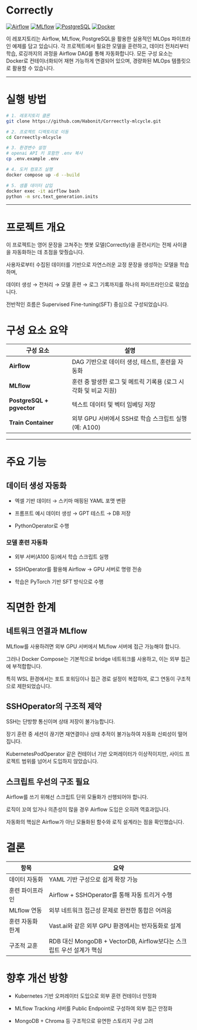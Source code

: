 # Correctly
[![Airflow](https://img.shields.io/badge/Airflow-2.x-blue?logo=apache-airflow)](https://airflow.apache.org/)
[![MLflow](https://img.shields.io/badge/MLflow-2.x-lightgrey?logo=mlflow)](https://mlflow.org/)
[![PostgreSQL](https://img.shields.io/badge/PostgreSQL-15-blue?logo=postgresql)](https://www.postgresql.org/)
[![Docker](https://img.shields.io/badge/Docker-Containerized-blue?logo=docker)](https://www.docker.com/)

이 레포지토리는 Airflow, MLflow, PostgreSQL을 활용한 실용적인 MLOps 파이프라인 예제를 담고 있습니다. 각 프로젝트에서 필요한 모델을 훈련하고, 데이터 전처리부터 학습, 로깅까지의 과정을 Airflow DAG를 통해 자동화합니다. 모든 구성 요소는 Docker로 컨테이너화되어 재현 가능하게 연결되어 있으며, 경량화된 MLOps 템플릿으로 활용할 수 있습니다.

---

# 실행 방법

```bash
# 1. 레포지토리 클론
git clone https://github.com/Habonit/Correectly-mlcycle.git

# 2. 프로젝트 디렉토리로 이동
cd Correectly-mlcycle

# 3. 환경변수 설정
# openai API 키 포함한 .env 복사
cp .env.example .env

# 4. 도커 컴포즈 실행
docker compose up -d --build

# 5. 샘플 데이터 삽입
docker exec -it airflow bash
python -m src.text_generation.inits
```
---

# 프로젝트 개요
이 프로젝트는 영어 문장을 고쳐주는 챗봇 모델(Correctly)을 훈련시키는 전체 사이클을 자동화하는 데 초점을 맞췄습니다.

사용자로부터 수집된 데이터를 기반으로 자연스러운 교정 문장을 생성하는 모델을 학습하며,

데이터 생성 → 전처리 → 모델 훈련 → 로그 기록까지를 하나의 파이프라인으로 묶었습니다.

전반적인 흐름은 Supervised Fine-tuning(SFT) 중심으로 구성되었습니다.

# 구성 요소 요약
| 구성 요소                     | 설명                                     |
| ------------------------- | -------------------------------------- |
| **Airflow**               | DAG 기반으로 데이터 생성, 테스트, 훈련을 자동화          |
| **MLflow**                | 훈련 중 발생한 로그 및 메트릭 기록용 (로그 시각화 및 비교 지원) |
| **PostgreSQL + pgvector** | 텍스트 데이터 및 벡터 임베딩 저장                    |
| **Train Container**       | 외부 GPU 서버에서 SSH로 학습 스크립트 실행 (예: A100)  |

---
# 주요 기능
## 데이터 생성 자동화
- 엑셀 기반 데이터 → 스키마 매핑된 YAML 포맷 변환

- 프롬프트 예시 데이터 생성 → GPT 테스트 → DB 저장

- PythonOperator로 수행

### 모델 훈련 자동화
- 외부 서버(A100 등)에서 학습 스크립트 실행

- SSHOperator를 활용해 Airflow → GPU 서버로 명령 전송

- 학습은 PyTorch 기반 SFT 방식으로 수행

# 직면한 한계
## 네트워크 연결과 MLflow
MLflow를 사용하려면 외부 GPU 서버에서 MLflow 서버에 접근 가능해야 합니다.

그러나 Docker Compose는 기본적으로 bridge 네트워크를 사용하고, 이는 외부 접근에 부적합합니다.

특히 WSL 환경에서는 포트 포워딩이나 접근 경로 설정이 복잡하여, 로그 연동이 구조적으로 제한되었습니다.

## SSHOperator의 구조적 제약
SSH는 단방향 통신이며 상태 저장이 불가능합니다.

장기 훈련 중 세션이 끊기면 재연결이나 상태 추적이 불가능하여 자동화 신뢰성이 떨어집니다.

KubernetesPodOperator 같은 컨테이너 기반 오퍼레이터가 이상적이지만, 사이드 프로젝트 범위를 넘어서 도입하지 않았습니다.

## 스크립트 우선의 구조 필요
Airflow를 쓰기 위해선 스크립트 단위 모듈화가 선행되어야 합니다.

로직이 꼬여 있거나 의존성이 많을 경우 Airflow 도입은 오히려 역효과입니다.

자동화의 핵심은 Airflow가 아닌 모듈화된 함수와 로직 설계라는 점을 확인했습니다.

# 결론
| 항목           | 요약                                                   |
| ------------ | ---------------------------------------------------- |
| 데이터 자동화    | YAML 기반 구성으로 쉽게 확장 가능                                |
| 훈련 파이프라인   | Airflow + SSHOperator를 통해 자동 트리거 수행                  |
| MLflow 연동 | 외부 네트워크 접근성 문제로 완전한 통합은 어려움                          |
| 훈련 자동화 한계 | Vast.ai와 같은 외부 GPU 환경에서는 반자동화로 설계                    |
| 구조적 교훈    | RDB 대신 MongoDB + VectorDB, Airflow보다는 스크립트 우선 설계가 핵심 |


# 향후 개선 방향
- Kubernetes 기반 오퍼레이터 도입으로 외부 훈련 컨테이너 안정화

- MLflow Tracking 서버를 Public Endpoint로 구성하여 외부 접근 안정화

- MongoDB + Chroma 등 구조적으로 유연한 스토리지 구성 고려
